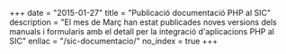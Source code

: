 +++
date        = "2015-01-27"
title       = "Publicació documentació PHP al SIC"
description = "El mes de Març han estat publicades noves versions dels manuals i formularis amb el detall per la integració d'aplicacions PHP al SIC"
enllac	    = "/sic-documentacio/"
no_index 	= true
+++

